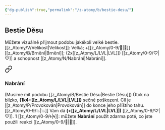 ```yaml
---
{"dg-publish":true,"permalink":"/z-atomy/b/bestie-desu/"}
---
```


## Bestie Děsu 
Můžete vizuálně přijmout podobu jakékoli velké bestie.
[[z_Atomy/V/Velikost\|Velikost]]: Velká; +[[z_Atomy/0-9/🎯\|🎯]] [[z_Atomy/B/Brnění\|Brnění]]; (2x[[z_Atomy/L/LVL\|LVL]]) [[z_Atomy/0-9/♡\|♡]] a schopnost [[z_Atomy/N/Nabrání\|Nabrání]]. 

<div class="transclusion internal-embed is-loaded"><a class="markdown-embed-link" href="/z-atomy/n/nabrani/" aria-label="Open link"><svg xmlns="http://www.w3.org/2000/svg" width="24" height="24" viewBox="0 0 24 24" fill="none" stroke="currentColor" stroke-width="2" stroke-linecap="round" stroke-linejoin="round" class="svg-icon lucide-link"><path d="M10 13a5 5 0 0 0 7.54.54l3-3a5 5 0 0 0-7.07-7.07l-1.72 1.71"></path><path d="M14 11a5 5 0 0 0-7.54-.54l-3 3a5 5 0 0 0 7.07 7.07l1.71-1.71"></path></svg></a><div class="markdown-embed">




### Nabrání
(Musíme mít podobu [[z_Atomy/B/Bestie Děsu\|Bestie Děsu]])
Útok na blízko, **(1k4+[[z_Atomy/L/LVL\|LVL]])** sečné poškození. Cíl je [[z_Atomy/P/Provokován\|Provokován]] do konce jeho příštího tahu. 
[[z_Atomy/0-9/💥\|💥]] Vám dá **(+[[z_Atomy/L/LVL\|LVL]])** [[z_Atomy/0-9/♡\|♡]].
1 [[z_Atomy/0-9/🌀\|🌀]]: můžete **Nabrání** použít zdarma poté, co jste použili reakci [[z_Atomy/0-9/🔰\|🔰]].

</div></div>
